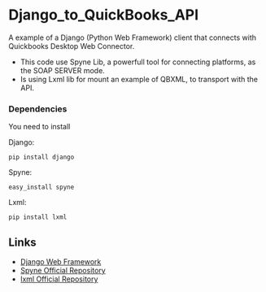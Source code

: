 # Django_to_QuickBooks_API

A example of a Django (Python Web Framework) client that connects with Quickbooks Desktop Web Connector.

- This code use Spyne Lib, a powerfull tool for connecting platforms, as the SOAP SERVER mode. 
- Is using Lxml lib for mount an example of QBXML, to transport with the API.

### Dependencies

You need to install

Django:
```
pip install django
```

Spyne:
```
easy_install spyne
```

Lxml:
```
pip install lxml
```

## Links

* [Django Web Framework](https://www.djangoproject.com/)
* [Spyne Official Repository](https://github.com/arskom/spyne)
* [lxml Official Repository](https://github.com/lxml/lxml)
